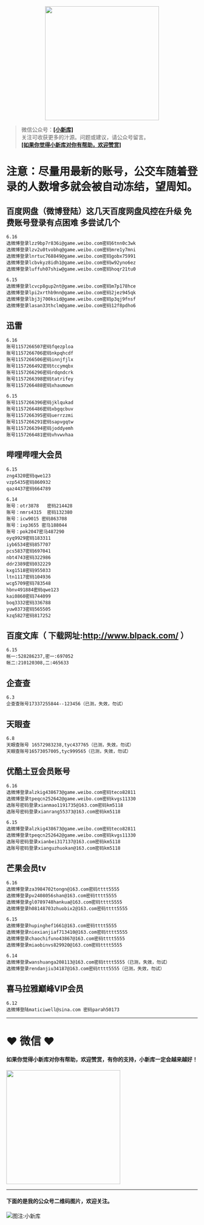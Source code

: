 <div align="center">
<a href="https://xiaoxinku.ys168.com">
<img width="300" src="https://s1.ax1x.com/2020/05/26/tiwdl8.gif"/>
</a>
</div>


>微信公众号：**<a href="#jump_1">[小新库]</a>**  
关注可收获更多的汁源。问题或建议，请公众号留言。  
**<a href="#jump_1">[如果你觉得小新库对你有帮助，欢迎赞赏]</a>**

# 注意：尽量用最新的账号，公交车随着登录的人数增多就会被自动冻结，望周知。

## 百度网盘（微博登陆）这几天百度网盘风控在升级 免费账号登录有点困难 多尝试几个

```
6.16
选微博登录lzz9bp7r836i@game.weibo.com密码6tnn0c3wk
选微博登录lzv2u0tvobhq@game.weibo.com密码mre1y7mni
选微博登录lnrtuc768849@game.weibo.com密码gobx75991
选微博登录lcbvkyz8idh1@game.weibo.com密码w92yno6ez
选微博登录luffuh07shiw@game.weibo.com密码hoqr21tu0

6.15
选微博登录lcvcp8gup2nt@game.weibo.com密码m7p178hce
选微博登录lpi2xrthb9nn@game.weibo.com密码2jez945qk
选微博登录lbj3j700ksid@game.weibo.com密码p3qj9fnsf
选微博登录lasan33thclm@game.weibo.com密码12f8pdho6

```

## 迅雷

```
6.16
账号1157266507密码fqezploa
账号1157266706密码nkpqhcdf
账号1157266506密码innjfjlx
账号1157266492密码tccymqbx
账号1157266296密码rdqndcrk
账号1157266398密码tatrifey
账号1157266488密码xhaumown

6.15
账号1157266396密码jklqukad
账号1157266486密码xbgqcbuv
账号1157266395密码uerrzzmi
账号1157266291密码sapvgqtw
账号1157266394密码joddyemh
账号1157266481密码vhvwvhaa

```

## 哔哩哔哩大会员

```
6.15
zng4320密码qwe123
vzp5435密码860932
qaz4437密码664789

6.14
账号：otr3878   密码214428
账号：nmrs4315  密码132380
账号：icw9015 密码863708
账号：ixp3655 密马188044
账号：pok2047密马487290
oyq9929密码183311
iyb6534密码857707
pcs5837密码697041
nbt4743密码322986
ddr2389密码032229
kxg1518密码955033
ltn1117密码104936
wcg5709密码783548
hbnv491884密码qwe123
kai0860密码744099
boq3332密码336788
yuw0373密码565505
kzq5827密码817252

```

## 百度文库（ 下载网址:http://www.blpack.com/ ）

```
6.15
帐一:528286237,密一:697052
帐二:210120308,二:465633

```

## 企查查

```
6.3
企查查账号17337255844--123456（已测，失效，勿试）

```

## 天眼查

```
6.8
天眼查账号 16572983238,tyc437765（已测，失效，勿试）
天眼查账号16573057005,tyc999565（已测，失效，勿试）

```

## 优酷土豆会员账号

```
6.16
选微博登录alzkig438673@game.weibo.com密码teco82811
选微博登录tpeqcn252642@game.weibo.com密码kvgs11330
选账号密码登录xianmao1191735@163.com密码km5118
选账号密码登录xianrang55373@163.com密码km5118

6.15
选微博登录alzkig438673@game.weibo.com密码teco82811
选微博登录tpeqcn252642@game.weibo.com密码kvgs11330
选账号密码登录xianbei317137@163.com密码km5118
选账号密码登录xianguzhuokan@163.com密码km5118

```

## 芒果会员tv

```
6.16
选微博登录za3984702tongn@163.com密码tttt5555
选微博登录pv2408056shan@163.com密码tttt5555
选微博登录gl0789748hankua@163.com密码tttt5555
选微博登录h08148703zhuobix2@163.com密码tttt5555

6.15
选微博登录hupinghef1661@163.com密码tttt5555
选微博登录niexianjiaf713410@163.com密码tttt5555
选微博登录chaochifuno43867@163.com密码tttt5555
选微博登录miaobinvs829920@163.com密码tttt5555

6.14
选微博登录wanshuanga208113@163.com密码tttt5555（已测，失效，勿试）
选微博登录rendanjiu34187@163.com密码tttt5555（已测，失效，勿试）

```

## 喜马拉雅巅峰VIP会员

```
6.12
选微博登陆maticiwell@sina.com 密码parah50173

```

***

# ❤ 微信 ❤ 

#### 如果你觉得小新库对你有帮助，欢迎赞赏，有你的支持，小新库一定会越来越好！
<div>
<a href="https://s1.ax1x.com/2020/05/26/tiVwse.png">
<img width="300" src="https://camo.githubusercontent.com/be06971baed9105260e0ed5c03746108c30b527f/68747470733a2f2f63646e2e6275796d6561636f666665652e636f6d2f627574746f6e732f64656661756c742d6f72616e67652e706e67"/>
</a>
</div>

<a id="jump_1"></a> 
***
#### 下面的是我的公众号二维码图片，欢迎关注。  
![图注:小新库](https://s1.ax1x.com/2020/05/15/Ysg6dH.jpg) 

